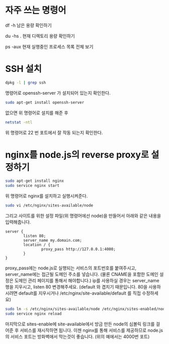# 자주 쓰는 명령어
df -h
남은 용량 확인하기

du -hs .
현재 디렉토리 용량 확인하기

ps -aux
현재 실행중인 프로세스 목록 전체 보기

# SSH 설치
``` bash
dpkg -l | grep ssh
```
명령어로 openssh-server 가 설치되어 있는지 확인한다.

``` bash
sudo apt-get install openssh-server
```
없으면 위 명령어로 설치를 해준 후
``` bash
netstat -ntl
```
위 명령어로 22 번 포트에서 잘 작동 되는지 확인한다.

# nginx를 node.js의 reverse proxy로 설정하기
``` bash
sudo apt-get install nginx
sudo service nginx start
```
위 명령어로 nginx를 설치하고 실행시켜준다.

``` bash
sudo vi /etc/nginx/sites-available/node
```
그리고 사이트를 위한 설정 파일(위 명령어에선 node)을 만들어서 아래와 같은 내용을 입력해줍니다.

```
server {
        listen 80;
        server_name my.domain.com;
        location / {
                proxy_pass http://127.0.0.1:4000;
        }
}
```
proxy_pass에는 node.js로 실행되는 서비스의 포트번호를 붙여주시고,
server_name에는 접근될 도메인 주소를 넣습니다. (물론 CNAME을 포함한 도메인 설정은 도메인 관리 페이지를 통해서 해야합니다.)
ip를 사용하실 경우는 server_name 행을 지우시고, listen 80 변경해주세요. (default 와 겹치기 때문입니다. 80을 사용하시려면 default를 지우시거나 /etc/nginx/site-available/default 를 직접 수정하세요)

``` bash
sudo ln -s /etc/nginx/sites-available/node /etc/nginx/sites-enabled/node
sudo service nginx reload
```
마지막으로 sites-enable에 site-available에서 방금 만든 node의 심볼릭 링크를 걸어준 후 서비스를 재시작하면 됩니다.
이젠 nginx를 통해 서비스를 제공하므로 node.js의 서비스 포트는 방화벽애서 막는것이 좋습니다. (위의 예에서는 4000번 포트)
